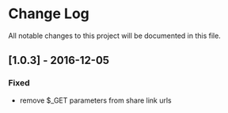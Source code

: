 # Change Log
All notable changes to this project will be documented in this file.

## [1.0.3] - 2016-12-05

### Fixed
- remove $_GET parameters from share link urls
